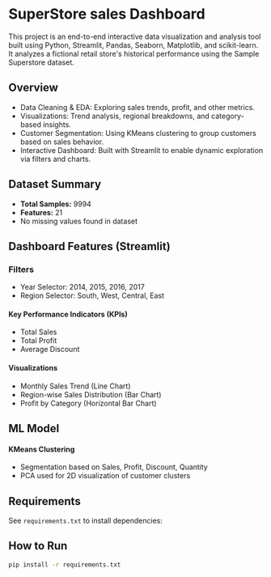 # SuperStore sales Dashboard 
This project is an end-to-end interactive data visualization and analysis tool built using Python, Streamlit, Pandas, Seaborn, Matplotlib, and scikit-learn. It analyzes a fictional retail store's historical performance using the Sample Superstore dataset.


## Overview

- Data Cleaning & EDA: Exploring sales trends, profit, and other metrics.
- Visualizations: Trend analysis, regional breakdowns, and category-based insights.
- Customer Segmentation: Using KMeans clustering to group customers based on sales behavior.
- Interactive Dashboard: Built with Streamlit to enable dynamic exploration via filters and charts.

## Dataset Summary 
- **Total Samples:** 9994
- **Features:** 21
- No missing values found in dataset 
## Dashboard Features (Streamlit)
### Filters
- Year Selector: 2014, 2015, 2016, 2017
- Region Selector: South, West, Central, East

#### Key Performance Indicators (KPIs)
- Total Sales
- Total Profit
- Average Discount

#### Visualizations
- Monthly Sales Trend (Line Chart)
- Region-wise Sales Distribution (Bar Chart)
- Profit by Category (Horizontal Bar Chart)
## ML Model
#### KMeans Clustering
- Segmentation based on Sales, Profit, Discount, Quantity
- PCA used for 2D visualization of customer clusters
## Requirements

See `requirements.txt` to install dependencies:
## How to Run

```bash
pip install -r requirements.txt